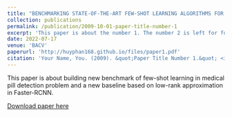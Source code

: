 ```yaml
---
title: "BENCHMARKING STATE-OF-THE-ART FEW-SHOT LEARNING ALGORITHMS FOR VISUAL-BASED PILL DETECTION"
collection: publications
permalink: /publication/2009-10-01-paper-title-number-1
excerpt: 'This paper is about the number 1. The number 2 is left for future work.'
date: 2022-07-17
venue: 'BACV'
paperurl: 'http://huyphan168.github.io/files/paper1.pdf'
citation: 'Your Name, You. (2009). &quot;Paper Title Number 1.&quot; <i>Journal 1</i>. 1(1).'
---
```

This paper is about building new benchmark of few-shot learning in medical pill detection problem and a new baseline based on low-rank approximation in Faster-RCNN.

[Download paper here](http://huyphan168.github.io/files/paper1.pdf)
